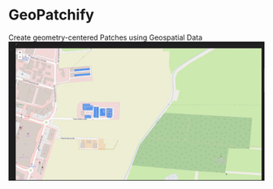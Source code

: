 # GeoPatchify
Create geometry-centered Patches using Geospatial Data
![](https://github.com/kandelak/GeoPatchify/blob/main/demo/demo.gif)
